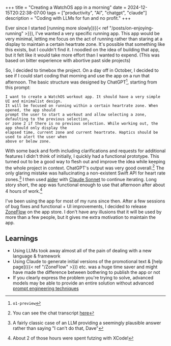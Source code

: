 +++
title = "Creating a WatchOS app in a morning"
date = 2024-12-15T20:22:38-07:00
tags = ["productivity", "AI", "chatgpt", "claude"]
description = "Coding with LLMs for fun and no profit."
+++

Ever since I started [running more slowly]({{< ref "/posts/on-enjoying-running" >}}), I've wanted a very specific running app. This app would be very minimal, letting me focus on the act of running rather than staring at a display to maintain a certain heartrate zone. It's possible that something like this exists, but I couldn't find it. I noodled on the idea of building that app, but it felt like it would take more effort than I wanted to expend. (This was based on bitter experience with abortive past side projects)

So, I decided to timebox the project. On a day off in October, I decided to see if I could start coding that morning and use the app on a run that afternoon. The basic structure was designed by ChatGPT[^1], starting from this prompt:

```
I want to create a WatchOS workout app. It should have a very simple UI and minimalist design.
It will be focused on running within a certain heartrate zone. When opened, the app should
prompt the user to start a workout and allow selecting a zone, defaulting to the previous selection,
or zone 2 if there is no previous selection. While working out, the app should only display the
elapsed time, current zone and current heartrate. Haptics should be used to alert the user when
above or below zone.
```

With some back and forth including clarifications and requests for additional features I didn't think of initially, I quickly had a functional prototype. This turned out to be a good way to flesh out and improve the idea while keeping the whole project in context. ChatGPT's output was very good overall.[^2] The only glaring mistake was hallucinating a non-existent Swift API for heart rate zones.[^3]  I then used [aider](https://aider.chat) with [Claude Sonnet](https://www.anthropic.com/news/claude-3-5-sonnet) to continue iterating. Long story short, the app was functional enough to use that afternoon after about 4 hours of work.[^4]

I've been using the app for most of my runs since then. After a few sessions of bug fixes and functional + UI improvements, I decided to release [ZoneFlow](https://apps.apple.com/us/app/zoneflow/id6739025069) on the app store. I don't have any illusions that it will be used by more than a few people, but it gives me extra motivation to maintain the app.


## Learnings

- Using LLMs took away almost all of the pain of dealing with a new language & framework
- Using Claude to generate initial versions of the promotional text & [help page]({{< ref "/ZoneFlow" >}}) etc. was a huge time saver and might have made the difference between bothering to publish the app or not
- If you clearly express the problem you're trying to solve, advanced models may be able to provide an entire solution without advanced [prompt engineering techniques](https://docs.anthropic.com/en/docs/build-with-claude/prompt-engineering/overview)


[^1]: `o1-preview`
[^2]: You can see the chat transcript [here](https://chatgpt.com/share/675f7072-46e0-8005-bfe1-27fe3efc2bd2)
[^3]: A fairly classic case of an LLM providing a seemingly plausible answer rather than saying "I can't do that, Dave"
[^4]: About 2 of those hours were spent futzing with XCode!

